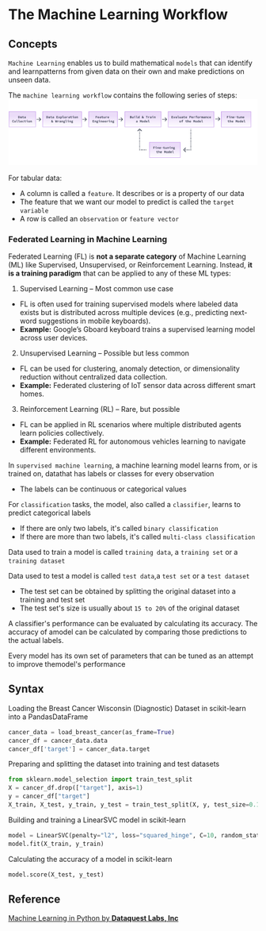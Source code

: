 # The Machine Learning Workflow

## Concepts

`Machine Learning` enables us to build mathematical `models` that can identify and learnpatterns from given data on their own and make predictions on unseen data.

The `machine learning workflow` contains the following series of steps:\
![alt text](MLWorkflow.png)

For tabular data:
- A column is called a `feature`. It describes or is a property of our data
- The feature that we want our model to predict is called the `target variable`
- A row is called an `observation` or `feature vector`

### Federated Learning in Machine Learning

Federated Learning (FL) is **not a separate category** of Machine Learning (ML) like Supervised, Unsupervised, or Reinforcement Learning. Instead, **it is a training paradigm** that can be applied to any of these ML types:

1. Supervised Learning – Most common use case  
- FL is often used for training supervised models where labeled data exists but is distributed across multiple devices (e.g., predicting next-word suggestions in mobile keyboards).  
- **Example:** Google’s Gboard keyboard trains a supervised learning model across user devices.

2. Unsupervised Learning – Possible but less common  
- FL can be used for clustering, anomaly detection, or dimensionality reduction without centralized data collection.  
- **Example:** Federated clustering of IoT sensor data across different smart homes.

3. Reinforcement Learning (RL) – Rare, but possible  
- FL can be applied in RL scenarios where multiple distributed agents learn policies collectively.  
- **Example:** Federated RL for autonomous vehicles learning to navigate different environments.

In `supervised machine learning`, a machine learning model learns from, or is trained on, datathat has labels or classes for every observation
- The labels can be continuous or categorical values

For `classification` tasks, the model, also called a `classifier`, learns to predict categorical labels
- If there are only two labels, it's called `binary classification`
- If there are more than two labels, it's called `multi-class classification`

Data used to train a model is called `training data`, a `training set` or a `training dataset`

Data used to test a model is called `test data`,a `test set` or a `test dataset`
- The test set can be obtained by splitting the original dataset into a training and test set
- The test set's size is usually about `15 to 20%` of the original dataset

A classifier's performance can be evaluated by calculating its accuracy. The accuracy of amodel can be calculated by comparing those predictions to the actual labels.

Every model has its own set of parameters that can be tuned as an attempt to improve themodel's performance

## Syntax

Loading the Breast Cancer Wisconsin (Diagnostic) Dataset in scikit-learn into a PandasDataFrame

```python
cancer_data = load_breast_cancer(as_frame=True)
cancer_df = cancer_data.data
cancer_df['target'] = cancer_data.target
```

Preparing and splitting the dataset into training and test datasets

```python
from sklearn.model_selection import train_test_split
X = cancer_df.drop(["target"], axis=1)
y = cancer_df["target"]
X_train, X_test, y_train, y_test = train_test_split(X, y, test_size=0.15, random_state=417)
```

Building and training a LinearSVC model in scikit-learn

```python
model = LinearSVC(penalty="l2", loss="squared_hinge", C=10, random_state=417)
model.fit(X_train, y_train)
```

Calculating the accuracy of a model in scikit-learn

```python
model.score(X_test, y_test)
```

## Reference

[Machine Learning in Python by **Dataquest Labs, Inc**](https://app.dataquest.io/learning/path/machine-learning-in-python-skill/)
